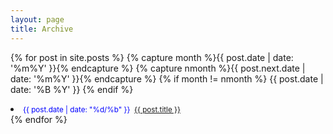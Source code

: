 ```yaml
---
layout: page
title: Archive
---
```


{% for post in site.posts %}
  {% capture month %}{{ post.date | date: '%m%Y' }}{% endcapture %}
  {% capture nmonth %}{{ post.next.date | date: '%m%Y' }}{% endcapture %}
    {% if month != nmonth %}
{{ post.date | date: '%B %Y' }}
    {% endif %}
  <li><small><span style="color:blue" class="time">{{ post.date | date: "%d/%b" }}</span>&nbsp;&nbsp;<a href="{{ post.url }}">{{ post.title }}</a></small></li>
{% endfor %}